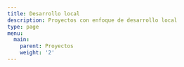 ```yaml
---
title: Desarrollo local
description: Proyectos con enfoque de desarrollo local
type: page
menu:
  main:
    parent: Proyectos
    weight: '2'
---
```


